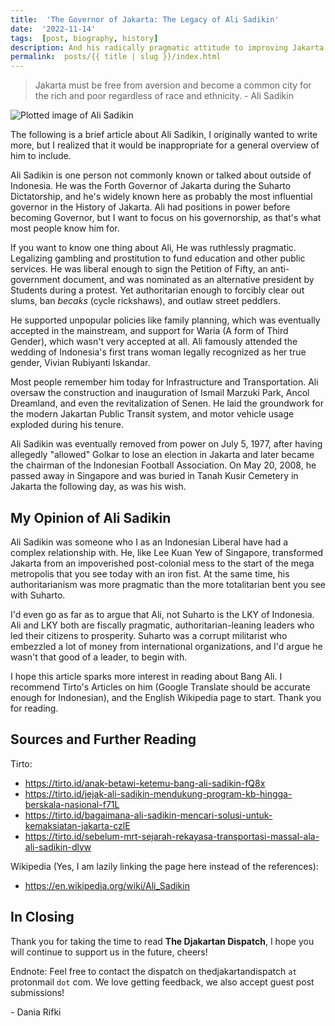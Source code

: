```yaml
---
title:  'The Governor of Jakarta: The Legacy of Ali Sadikin'
date:  '2022-11-14'
tags:  [post, biography, history]
description: And his radically pragmatic attitude to improving Jakarta
permalink:  posts/{{ title | slug }}/index.html
---
```


> Jakarta must be free from aversion and become a common city for the rich and poor regardless of race and ethnicity.
> \- Ali Sadikin

![Plotted image of Ali Sadikin](https://i.imgur.com/fLrNjcR.png)

The following is a brief article about Ali Sadikin, I originally wanted to write more, but I realized that it would be inappropriate for a general overview of him to include.

Ali Sadikin is one person not commonly known or talked about outside of Indonesia. He was the Forth Governor of Jakarta during the Suharto Dictatorship, and he's widely known here as probably the most influential governor in the History of Jakarta. Ali had positions in power before becoming Governor, but I want to focus on his governorship, as that's what most people know him for.

If you want to know one thing about Ali, He was ruthlessly pragmatic. Legalizing gambling and prostitution to fund education and other public services. He was liberal enough to sign the Petition of Fifty, an anti-government document, and was nominated as an alternative president by Students during a protest. Yet authoritarian enough to forcibly clear out slums, ban *becaks* (cycle rickshaws), and outlaw street peddlers.

He supported unpopular policies like family planning, which was eventually accepted in the mainstream, and support for Waria (A form of Third Gender), which wasn't very accepted at all. Ali famously attended the wedding of Indonesia's first trans woman legally recognized as her true gender, Vivian Rubiyanti Iskandar.

Most people remember him today for Infrastructure and Transportation. Ali oversaw the construction and inauguration of Ismail Marzuki Park, Ancol Dreamland, and even the revitalization of Senen. He laid the groundwork for the modern Jakartan Public Transit system, and motor vehicle usage exploded during his tenure.

Ali Sadikin was eventually removed from power on July 5, 1977, after having allegedly "allowed" Golkar to lose an election in Jakarta and later became the chairman of the Indonesian Football Association. On May 20, 2008, he passed away in Singapore and was buried in Tanah Kusir Cemetery in Jakarta the following day, as was his wish.

## My Opinion of Ali Sadikin

Ali Sadikin was someone who I as an Indonesian Liberal have had a complex relationship with. He, like Lee Kuan Yew of Singapore, transformed Jakarta from an impoverished post-colonial mess to the start of the mega metropolis that you see today with an iron fist. At the same time, his authoritarianism was more pragmatic than the more totalitarian bent you see with Suharto.

I'd even go as far as to argue that Ali, not Suharto is the LKY of Indonesia. Ali and LKY both are fiscally pragmatic, authoritarian-leaning leaders who led their citizens to prosperity. Suharto was a corrupt militarist who embezzled a lot of money from international organizations, and I'd argue he wasn't that good of a leader, to begin with.

I hope this article sparks more interest in reading about Bang Ali. I recommend Tirto's Articles on him (Google Translate should be accurate enough for Indonesian), and the English Wikipedia page to start. Thank you for reading.

## Sources and Further Reading

Tirto:

- <https://tirto.id/anak-betawi-ketemu-bang-ali-sadikin-fQ8x>
- <https://tirto.id/jejak-ali-sadikin-mendukung-program-kb-hingga-berskala-nasional-f71L>
- <https://tirto.id/bagaimana-ali-sadikin-mencari-solusi-untuk-kemaksiatan-jakarta-czlE>
- <https://tirto.id/sebelum-mrt-sejarah-rekayasa-transportasi-massal-ala-ali-sadikin-dlyw>

Wikipedia (Yes, I am lazily linking the page here instead of the references):

- <https://en.wikipedia.org/wiki/Ali_Sadikin>

## In Closing

Thank you for taking the time to read **The Djakartan Dispatch**, I hope you will continue to support us in the future, cheers!

Endnote: Feel free to contact the dispatch on thedjakartandispatch `at` protonmail `dot` com. We love getting feedback, we also accept guest post submissions!

\- Dania Rifki
